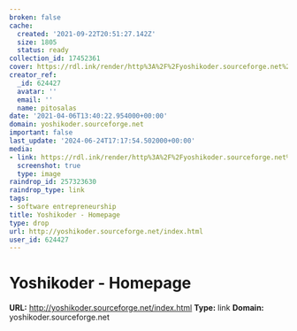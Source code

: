 ```yaml
---
broken: false
cache:
  created: '2021-09-22T20:51:27.142Z'
  size: 1805
  status: ready
collection_id: 17452361
cover: https://rdl.ink/render/http%3A%2F%2Fyoshikoder.sourceforge.net%2Findex.html
creator_ref:
  _id: 624427
  avatar: ''
  email: ''
  name: pitosalas
date: '2021-04-06T13:40:22.954000+00:00'
domain: yoshikoder.sourceforge.net
important: false
last_update: '2024-06-24T17:17:54.502000+00:00'
media:
- link: https://rdl.ink/render/http%3A%2F%2Fyoshikoder.sourceforge.net%2Findex.html
  screenshot: true
  type: image
raindrop_id: 257323630
raindrop_type: link
tags:
- software entrepreneurship
title: Yoshikoder - Homepage
type: drop
url: http://yoshikoder.sourceforge.net/index.html
user_id: 624427
---
```


# Yoshikoder - Homepage

**URL:** http://yoshikoder.sourceforge.net/index.html
**Type:** link
**Domain:** yoshikoder.sourceforge.net
